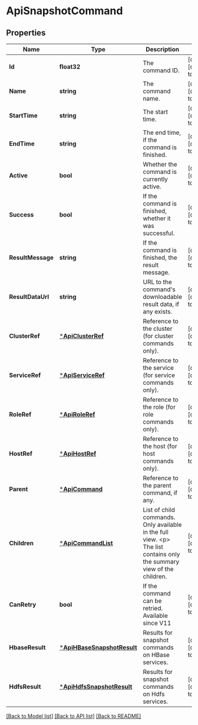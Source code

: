 # ApiSnapshotCommand

## Properties
Name | Type | Description | Notes
------------ | ------------- | ------------- | -------------
**Id** | **float32** | The command ID. | [optional] [default to null]
**Name** | **string** | The command name. | [optional] [default to null]
**StartTime** | **string** | The start time. | [optional] [default to null]
**EndTime** | **string** | The end time, if the command is finished. | [optional] [default to null]
**Active** | **bool** | Whether the command is currently active. | [optional] [default to null]
**Success** | **bool** | If the command is finished, whether it was successful. | [optional] [default to null]
**ResultMessage** | **string** | If the command is finished, the result message. | [optional] [default to null]
**ResultDataUrl** | **string** | URL to the command&#39;s downloadable result data, if any exists. | [optional] [default to null]
**ClusterRef** | [***ApiClusterRef**](ApiClusterRef.md) | Reference to the cluster (for cluster commands only). | [optional] [default to null]
**ServiceRef** | [***ApiServiceRef**](ApiServiceRef.md) | Reference to the service (for service commands only). | [optional] [default to null]
**RoleRef** | [***ApiRoleRef**](ApiRoleRef.md) | Reference to the role (for role commands only). | [optional] [default to null]
**HostRef** | [***ApiHostRef**](ApiHostRef.md) | Reference to the host (for host commands only). | [optional] [default to null]
**Parent** | [***ApiCommand**](ApiCommand.md) | Reference to the parent command, if any. | [optional] [default to null]
**Children** | [***ApiCommandList**](ApiCommandList.md) | List of child commands. Only available in the full view. &lt;p&gt; The list contains only the summary view of the children. | [optional] [default to null]
**CanRetry** | **bool** | If the command can be retried. Available since V11 | [optional] [default to null]
**HbaseResult** | [***ApiHBaseSnapshotResult**](ApiHBaseSnapshotResult.md) | Results for snapshot commands on HBase services. | [optional] [default to null]
**HdfsResult** | [***ApiHdfsSnapshotResult**](ApiHdfsSnapshotResult.md) | Results for snapshot commands on Hdfs services. | [optional] [default to null]

[[Back to Model list]](../README.md#documentation-for-models) [[Back to API list]](../README.md#documentation-for-api-endpoints) [[Back to README]](../README.md)


